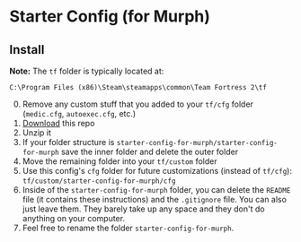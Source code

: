 # Starter Config (for Murph)

## Install

**Note:** The `tf` folder is typically located at:

```
C:\Program Files (x86)\Steam\steamapps\common\Team Fortress 2\tf
```

0. Remove any custom stuff that you added to your `tf/cfg` folder (`medic.cfg`, `autoexec.cfg`, etc.)
1. [Download](https://github.com/rufio-tf2/starter-config/archive/for-murph.zip) this repo
1. Unzip it
1. If your folder structure is `starter-config-for-murph/starter-config-for-murph` save the inner folder and delete the outer folder
1. Move the remaining folder into your `tf/custom` folder
1. Use this config's `cfg` folder for future customizations (instead of `tf/cfg`): `tf/custom/starter-config-for-murph/cfg`
1. Inside of the `starter-config-for-murph` folder, you can delete the `README` file (it contains these instructions) and the `.gitignore` file. You can also just leave them. They barely take up any space and they don't do anything on your computer.
1. Feel free to rename the folder `starter-config-for-murph`.

